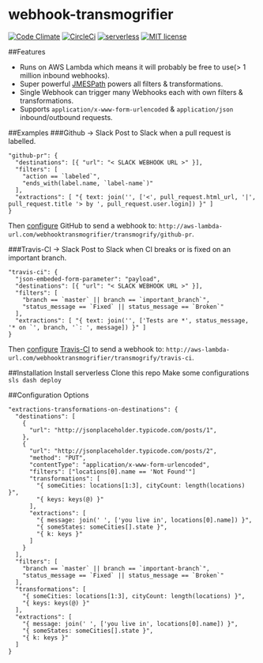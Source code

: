 # webhook-transmogrifier
[![Code Climate](https://codeclimate.com/github/davidhampgonsalves/webhook-transmogrifier/badges/gpa.svg)](https://codeclimate.com/github/davidhampgonsalves/webhook-transmogrifier)
[![CircleCi](https://circleci.com/gh/davidhampgonsalves/webhook-transmogrifier.svg?style=shield&circle-token=:circle-token)](https://circleci.com/gh/davidhampgonsalves/webhook-transmogrifier)
[![serverless](http://public.serverless.com/badges/v3.svg)](http://www.serverless.com)
[![MIT license](https://img.shields.io/github/license/mashape/apistatus.svg)](https://en.wikipedia.org/wiki/MIT_License)

##Features
* Runs on AWS Lambda which means it will probably be free to use(> 1 million inbound webhooks).
* Super powerful [JMESPath](https://jmespath.org) powers all filters & transformations.
* Single Webhook can trigger many Webhooks each with own filters & transformations.
* Supports `application/x-www-form-urlencoded` & `application/json` inbound/outbound requests.

##Examples
###Github -> Slack
Post to Slack when a pull request is labelled.
```
"github-pr": {
  "destinations": [{ "url": "< SLACK WEBHOOK URL >" }],
  "filters": [
    "action == `labeled`",
    "ends_with(label.name, `label-name`)"
  ],
  "extractions": [ "{ text: join('', ['<', pull_request.html_url, '|', pull_request.title '> by ', pull_request.user.login]) }" ]
}
```
Then [configure](https://developer.github.com/webhooks/) GitHub to send a webhook to: `http://aws-lambda-url.com/webhooktransmogrifier/transmogrify/github-pr`.


###Travis-CI -> Slack
Post to Slack when CI breaks or is fixed on an important branch.
```
"travis-ci": {
  "json-embeded-form-parameter": "payload",
  "destinations": [{ "url": "< SLACK WEBHOOK URL >" }],
  "filters": [
    "branch == `master` || branch == `important_branch`",
    "status_message == `Fixed` || status_message == `Broken`"
  ],
  "extractions": [ "{ text: join('', ['Tests are *', status_message, '* on `', branch, '`: ', message]) }" ]
}
```
Then [configure](https://docs.travis-ci.com/user/notifications/#Webhook-notification) [Travis-CI](https://travis-ci.com/) to send a webhook to: `http://aws-lambda-url.com/webhooktransmogrifier/transmogrify/travis-ci`.


##Installation
Install serverless
Clone this repo
Make some configurations
`sls dash deploy`

##Configuration Options
```
"extractions-transformations-on-destinations": {
  "destinations": [
    {
      "url": "http://jsonplaceholder.typicode.com/posts/1",
    },
    {
      "url": "http://jsonplaceholder.typicode.com/posts/2",
      "method": "PUT",
      "contentType": "application/x-www-form-urlencoded",
      "filters": ["locations[0].name == 'Not Found'"]
      "transformations": [
        "{ someCities: locations[1:3], cityCount: length(locations) }",
        "{ keys: keys(@) }"
      ],
      "extractions": [
        "{ message: join(' ', ['you live in', locations[0].name]) }",
        "{ someStates: someCities[].state }",
        "{ k: keys }"
      ]
    }
  ],
  "filters": [
    "branch == `master` || branch == `important-branch`",
    "status_message == `Fixed` || status_message == `Broken`"
  ],
  "transformations": [
    "{ someCities: locations[1:3], cityCount: length(locations) }",
    "{ keys: keys(@) }"
  ],
  "extractions": [
    "{ message: join(' ', ['you live in', locations[0].name]) }",
    "{ someStates: someCities[].state }",
    "{ k: keys }"
  ]
}
```
